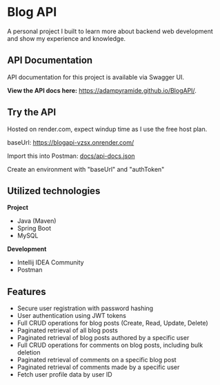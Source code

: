# Blog API
A personal project I built to learn more about backend web development and show my experience and knowledge.

## API Documentation
API documentation for this project is available via Swagger UI.

**View the API docs here:**
https://adampyramide.github.io/BlogAPI/.

## Try the API
Hosted on render.com, expect windup time as I use the free host plan.

baseUrl: https://blogapi-vzsx.onrender.com/

Import this into Postman: [docs/api-docs.json](docs/api-docs.json)

Create an environment with "baseUrl" and "authToken"



## Utilized technologies
**Project**
- Java (Maven)
- Spring Boot
- MySQL

**Development**
- Intellij IDEA Community
- Postman

## Features
- Secure user registration with password hashing 
- User authentication using JWT tokens 
- Full CRUD operations for blog posts (Create, Read, Update, Delete)
- Paginated retrieval of all blog posts 
- Paginated retrieval of blog posts authored by a specific user 
- Full CRUD operations for comments on blog posts, including bulk deletion 
- Paginated retrieval of comments on a specific blog post 
- Paginated retrieval of comments made by a specific user 
- Fetch user profile data by user ID